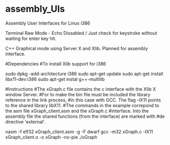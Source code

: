 # assembly_UIs
Assembly User Interfaces for Linux i386


Terminal Raw Mode - Echo Dissabled / Just check for keystroke without
waiting for enter key hit.

C++ Graphical mode using Server X and Xlib. Planned for assembly interface.

#Dependencies
#To install Xlib support for i386

sudo dpkg -add-architecture i386
sudo apt-get update
sudo apt-get install libx11-dev:i386
sudo apt-get instal g++-multilib

#Instructions
#The xGraph.c file contains the c interface with the Xlib X window Server.
#For to make the bin file must be included the library reference in the link process,
#in this case with GCC. The flag -lX11 points to the shared library libX11.
#The commands in the example correpond to the asm file xGraph_client.asm and the xGraph.c 
#interface. Into the assembly file the shared functions (from the interface) are marked with
#de directive 'external'.

nasm -f elf32 xGraph_client.asm -g -F dwarf
gcc -m32 xGraph.c -lX11 xGraph_client.o -o xGraph -no-pie
./xGraph 

